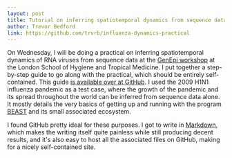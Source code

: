 ```yaml
---
layout: post
title: Tutorial on inferring spatiotemporal dynamics from sequence data
author: Trevor Bedford
link: https://github.com/trvrb/influenza-dynamics-practical
---
```


On Wednesday, I will be doing a practical on inferring spatiotemporal dynamics of RNA viruses from sequence data at the [GenEpi workshop](https://sites.google.com/site/genepiday/) at the London School of Hygiene and Tropical Medicine. I put together a step-by-step guide to go along with the practical, which should be entirely self-contained.  This guide [is available over at GitHub](https://github.com/trvrb/influenza-dynamics-practical).  I used the 2009 H1N1 influenza pandemic as a test case, where the growth of the pandemic and its spread throughout the world can be inferred from sequence data alone.  It mostly details the very basics of getting up and running with the program [BEAST](http://beast.bio.ed.ac.uk/) and its small associated ecosystem.  

I found GitHub pretty ideal for these purposes.  I got to write in [Markdown](http://daringfireball.net/projects/markdown/), which makes the writing itself quite painless while still producing decent results, and it's also easy to host all the associated files on GitHub, making for a nicely self-contained site.
